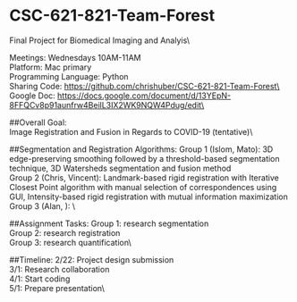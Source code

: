 # CSC-621-821-Team-Forest
Final Project for Biomedical Imaging and Analyis\

Meetings: Wednesdays 10AM-11AM\
Platform: Mac primary\
Programming Language: Python\
Sharing Code: https://github.com/chrishuber/CSC-621-821-Team-Forest\
Google Doc: https://docs.google.com/document/d/13YEpN-8FFQCv8p91aunfrw4BeilL3IX2WK9NQW4Pdug/edit\

##Overall Goal:\
Image Registration and Fusion in Regards to COVID-19 (tentative)\

##Segmentation and Registration Algorithms:
Group 1 (Islom, Mato): 3D edge-preserving smoothing followed by a threshold-based segmentation technique, 3D Watersheds segmentation and fusion method\
Group 2 (Chris, Vincent): Landmark-based rigid registration with Iterative Closest Point algorithm with manual selection of correspondences using GUI, Intensity-based rigid registration with mutual information maximization\
Group 3 (Alan, ): \

##Assignment Tasks:
Group 1: research segmentation\
Group 2: research registration\
Group 3: research quantification\

##Timeline:
2/22: Project design submission\
3/1: Research collaboration\
4/1: Start coding\
5/1: Prepare presentation\ 
